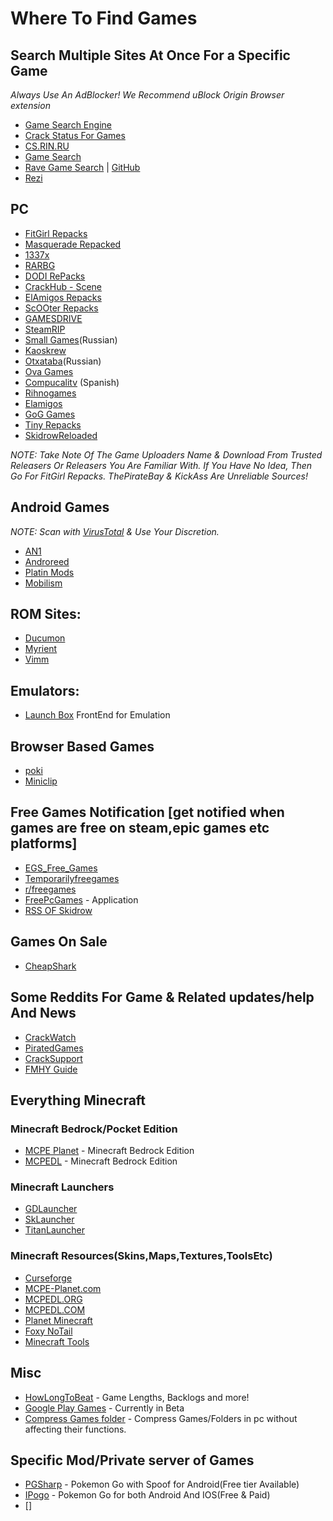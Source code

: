 # Where To Find Games

## Search Multiple Sites At Once For a Specific Game

_Always Use An AdBlocker! We Recommend uBlock Origin Browser extension_

-  [Game Search Engine](https://cse.google.com/cse?cx=006516753008110874046:cbjowp5sdqg)
-  [Crack Status For Games](https://crackwatch.com/)
-  [CS.RIN.RU](https://cs.rin.ru/forum/)
-  [Game Search](https://idleendeavor.github.io/gamesearch/)
-  [Rave Game Search](https://ravegamesearch.pages.dev/) | [GitHub](https://github.com/IdleEndeavor/gamesearch)
-  [Rezi](https://rezi.one/)

## PC

-  [FitGirl Repacks](https://fitgirl-repacks.site/)
-  [Masquerade Repacked](https://masquerade.site/)
-  [1337x](https://1337x.to/)
-  [RARBG](https://rarbg.to)
-  [DODI RePacks](http://dodi-repacks.site/)
-  [CrackHub - Scene](https://scene.crackhub.site/)
-  [ElAmigos Repacks](https://elamigos.site/)
-  [ScOOter Repacks](https://scooter-repacks.site/)
-  [GAMESDRIVE](https://gamesdrive.net/)
-  [SteamRIP](https://steamrip.com/)
-  [Small Games](https://small-games.info)(Russian)
-  [Kaoskrew](https://kaoskrew.org)
-  [Otxataba](https://otxataba.net)(Russian)
-  [Ova Games](https://ovagames.com)
-  [Compucalitv](https://compucalitv.com) (Spanish)
-  [Rihnogames](https://rihnogames.com)
-  [Elamigos](https://elamigos.site)
-  [GoG Games](https://gog-games.com)
-  [Tiny Repacks](https://tiny-repacks.win)
-  [SkidrowReloaded](https://www.skidrowreloaded.com/)


_NOTE: Take Note Of The Game Uploaders Name & Download From Trusted Releasers Or Releasers You Are Familiar With. If You Have No Idea, Then Go For FitGirl Repacks. ThePirateBay & KickAss Are Unreliable Sources!_

## Android Games

_NOTE: Scan with [VirusTotal](https://VirusTotal.com) & Use Your Discretion._

-  [AN1](https://an1.com/)
-  [Androreed](https://www.androeed.ru/)
-  [Platin Mods](https://platinmods.com/)
-  [Mobilism](https://forum.mobilism.org/)

## ROM Sites:
-  [Ducumon](https://ducumon.me/)
-  [Myrient](https://myrient.erista.me/)
-  [Vimm](https://vimm.net/)

## Emulators:
-  [Launch Box](https://www.launchbox-app.com/) FrontEnd for Emulation

## Browser Based Games

-  [poki](http://poki.com)
-  [Miniclip](http://miniclip.com/)

## Free Games Notification [get notified when games are free on steam,epic games etc platforms]

-  [EGS_Free_Games](https://t.me/EGS_Free_Games)
-  [Temporarilyfreegames](https://t.me/temporarilyfreegames)
-  [r/freegames](https://www.reddit.com/r/freegames)
-  [FreePcGames](https://play.google.com/store/apps/details?id=de.thegolem.freepcgames) - Application
- [RSS OF Skidrow](https://t.me/LLPFDF)

## Games On Sale

- [CheapShark](https://www.cheapshark.com/)

## Some Reddits For Game & Related updates/help And News

-  [CrackWatch](https://reddit.com/r/CrackWatch)
-  [PiratedGames](https://reddit.com/r/PiratedGames)
-  [CrackSupport](https://reddit.com/r/CrackSupport)
-  [FMHY Guide](https://reddit.com/r/FREEMEDIAHECKYEAH/w/games)

## Everything Minecraft

### Minecraft Bedrock/Pocket Edition
-  [MCPE Planet](https://mcpe-planet.com/) - Minecraft Bedrock Edition
-  [MCPEDL](https://mcpedl.org/downloading/) - Minecraft Bedrock Edition


### Minecraft Launchers

-  [GDLauncher](https://gdlauncher.com/)
-  [SkLauncher](https://skmedix.pl/)
-  [TitanLauncher](https://titan.mythicmc.org/)


### Minecraft Resources(Skins,Maps,Textures,ToolsEtc)

-  [Curseforge](curseforge.com/minecraft)
-  [MCPE-Planet.com](mcpe-planet.com)
-  [MCPEDL.ORG](mcpedl.org)
-  [MCPEDL.COM](mcpedl.com)
-  [Planet Minecraft](planetminecraft.com)
-  [Foxy NoTail](https://foxynotail.com/)
-  [Minecraft Tools](https://minecraft.tools/en/)

## Misc

-  [HowLongToBeat](https://howlongtobeat.com/) - Game Lengths, Backlogs and more!
-  [Google Play Games](https://play.google.com/googleplaygames) - Currently in Beta
-  [Compress Games folder](https://github.com/IridiumIO/CompactGUI) - Compress Games/Folders in pc without affecting their functions.

## Specific Mod/Private server of Games

-  [PGSharp](https://pgsharp.com/) - Pokemon Go with Spoof for Android(Free tier Available)
-  [IPogo](https://ipogo.app/) - Pokemon Go for both Android And IOS(Free & Paid)
- []